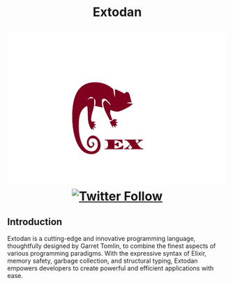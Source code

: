 <h1 align="center">
    <p align="center">Extodan</p>
    <a><img src="./docs/logo.png" height=350 alt="Extodan"></a>
    <div>
      <a href="https://twitter.com/Garrettomlin"><img src="https://img.shields.io/twitter/follow/Garrettomlin.svg?style=social" align="center" alt="Twitter Follow" /></a>
    </div>
</h1>

## Introduction
Extodan is a cutting-edge and innovative programming language, thoughtfully designed by Garret Tomlin, to combine the finest aspects of various programming paradigms. With the expressive syntax of Elixir, memory safety, garbage collection, and structural typing, Extodan empowers developers to create powerful and efficient applications with ease.

